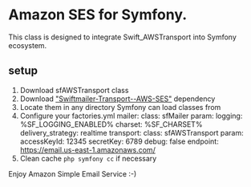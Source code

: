 


# Amazon SES for Symfony.

This class is designed to integrate Swift_AWSTransport into Symfony ecosystem.


## setup

1. Download sfAWSTransport class
2. Download ["Swiftmailer-Transport--AWS-SES"][swift-aws] dependency
3. Locate them in any directory Symfony can load classes from
4. Configure your factories.yml
      mailer:
        class: sfMailer
        param:
          logging: %SF_LOGGING_ENABLED%
          charset: %SF_CHARSET%
          delivery_strategy: realtime
          transport:
            class: sfAWSTransport
            param:
              accessKeyId: 12345
              secretKey: 6789
              debug: false
              endpoint: https://email.us-east-1.amazonaws.com/
5. Clean cache `php symfony cc` if necessary

Enjoy Amazon Simple Email Service :-)

  [swift-aws]: https://github.com/jmhobbs/Swiftmailer-Transport--AWS-SES "Swiftmailer-Transport--AWS-SES"
